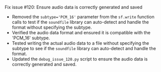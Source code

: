 Fix issue #120: Ensure audio data is correctly generated and saved

- Removed the `subtype='PCM_16'` parameter from the `sf.write` function calls to test if the `soundfile` library can auto-detect and handle the format without specifying the subtype.
- Verified the audio data format and ensured it is compatible with the 'PCM_16' subtype.
- Tested writing the actual audio data to a file without specifying the subtype to see if the `soundfile` library can auto-detect and handle the format.
- Updated the `debug_issue_120.py` script to ensure the audio data is correctly generated and saved.

